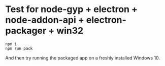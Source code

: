 # Test for node-gyp + electron + node-addon-api + electron-packager + win32

```
npm i
npm run pack
```

And then try running the packaged app on a freshly installed Windows 10.
